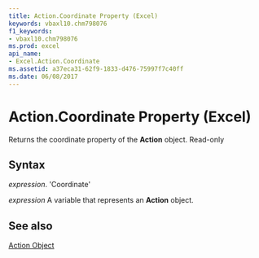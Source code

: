 ```yaml
---
title: Action.Coordinate Property (Excel)
keywords: vbaxl10.chm798076
f1_keywords:
- vbaxl10.chm798076
ms.prod: excel
api_name:
- Excel.Action.Coordinate
ms.assetid: a37eca31-62f9-1833-d476-75997f7c40ff
ms.date: 06/08/2017
---
```



# Action.Coordinate Property (Excel)

Returns the coordinate property of the  **Action** object. Read-only


## Syntax

 _expression_. 'Coordinate'

 _expression_ A variable that represents an **Action** object.


## See also


[Action Object](Excel.Action.md)

